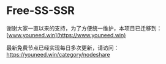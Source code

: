 # Free-SS-SSR

谢谢大家一直以来的支持，为了方便统一维护，本项目已迁移到：[www.youneed.win](https://www.youneed.win)

最新免费节点已经实现每日多次更新，请访问：https://youneed.win/category/nodeshare
